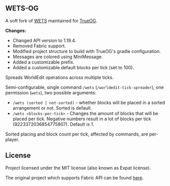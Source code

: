## WETS-OG

A soft fork of [WETS](https://github.com/emilyy-dev/wets) maintained for [TrueOG](https://true-og.net/).

**Changes:**

- Changed API version to 1.19.4.
- Removed Fabric support.
- Modified project structure to build with TrueOG's gradle configuration.
- Messages are colored using MiniMessage.
- Added a customizable prefix.
- Added a customizable default blocks per tick (set to 100).

Spreads WorldEdit operations across multiple ticks.

Semi-configurable, single command `/wets` (`/worldedit-tick-spreader`), one permission (`wets`), two possible arguments:
* `/wets (sorted | not-sorted)` - whether blocks will be placed in a sorted arrangement or not. Sorted is default.
* `/wets <blocks-per-tick>` - Changes the amount of blocks that will be placed per tick.
Negative numbers result in a lot of blocks per tick (9223372036854775807). Default is 1.

Sorted placing and block count per tick, affected by commands, are per-player.

## License
Project licensed under the MIT license (also known as Expat license).

The original project which supports Fabric API can be found [here](https://github.com/emilyy-dev/wets).
